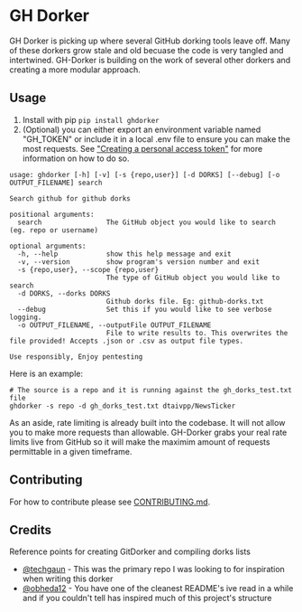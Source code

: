 # GH Dorker

GH Dorker is picking up where several GitHub dorking tools leave off. Many of these dorkers grow stale and old becuase the code is very tangled and intertwined. GH-Dorker is building on the work of several other dorkers and creating a more modular approach.

## Usage

1. Install with pip `pip install ghdorker`
2. (Optional) you can either export an environment variable named "GH_TOKEN" or include it in a local .env file to ensure you can make the most requests. See ["Creating a personal access token"](https://docs.github.com/en/authentication/keeping-your-account-and-data-secure/creating-a-personal-access-token) for more information on how to do so.

```
usage: ghdorker [-h] [-v] [-s {repo,user}] [-d DORKS] [--debug] [-o OUTPUT_FILENAME] search

Search github for github dorks

positional arguments:
  search                The GitHub object you would like to search (eg. repo or username)

optional arguments:
  -h, --help            show this help message and exit
  -v, --version         show program's version number and exit
  -s {repo,user}, --scope {repo,user}
                        The type of GitHub object you would like to search
  -d DORKS, --dorks DORKS
                        Github dorks file. Eg: github-dorks.txt
  --debug               Set this if you would like to see verbose logging.
  -o OUTPUT_FILENAME, --outputFile OUTPUT_FILENAME
                        File to write results to. This overwrites the file provided! Accepts .json or .csv as output file types.

Use responsibly, Enjoy pentesting
```

Here is an example:
```
# The source is a repo and it is running against the gh_dorks_test.txt file
ghdorker -s repo -d gh_dorks_test.txt dtaivpp/NewsTicker
```

As an aside, rate limiting is already built into the codebase. It will not allow you to make more requests than allowable. GH-Dorker grabs your real rate limits live from GitHub so it will make the maximim amount of requests permittable in a given timeframe.


## Contributing

For how to contribute please see [CONTRIBUTING.md]("CONTRIBUTING.md").


## Credits
Reference points for creating GitDorker and compiling dorks lists

- [@techgaun](https://github.com/techgaun/github-dorks) - This was the primary repo I was looking to for inspiration when writing this dorker
- [@obheda12](https://github.com/obheda12/GitDorker) - You have one of the cleanest README's ive read in a while and if you couldn't tell has inspired much of this project's structure

